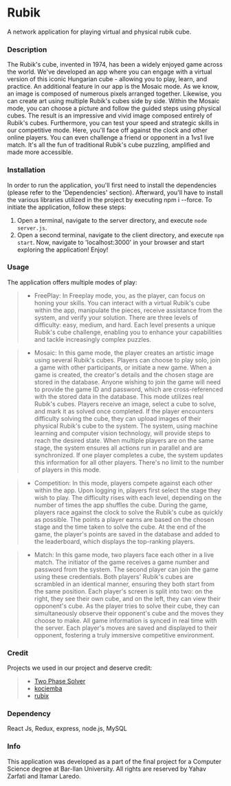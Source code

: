 # Rubik
A network application for playing virtual and physical rubik cube.

### Description
The Rubik's cube, invented in 1974, has been a widely enjoyed game across the world. We've developed an app where you can engage with a virtual version of this iconic Hungarian cube - allowing you to play, learn, and practice.
An additional feature in our app is the Mosaic mode. As we know, an image is composed of numerous pixels arranged together. Likewise, you can create art using multiple Rubik's cubes side by side. Within the Mosaic mode, you can choose a picture and follow the guided steps using physical cubes. The result is an impressive and vivid image composed entirely of Rubik's cubes.
Furthermore, you can test your speed and strategic skills in our competitive mode. Here, you'll face off against the clock and other online players. You can even challenge a friend or opponent in a 1vs1 live match. It's all the fun of traditional Rubik's cube puzzling, amplified and made more accessible.

### Installation

In order to run the application, you'll first need to install the dependencies (please refer to the 'Dependencies' section).
Afterward, you'll have to install the various libraries utilized in the project by executing npm i --force.
To initiate the application, follow these steps:

1. Open a terminal, navigate to the server directory, and execute `node server.js`.
2. Open a second terminal, navigate to the client directory, and execute `npm start`.
Now, navigate to 'localhost:3000' in your browser and start exploring the application! Enjoy!

### Usage
The application offers multiple modes of play:

>* FreePlay:
In Freeplay mode, you, as the player, can focus on honing your skills. You can interact with a virtual Rubik's cube within the app, manipulate the pieces, receive assistance from the system, and verify your solution.
There are three levels of difficulty: easy, medium, and hard. Each level presents a unique Rubik's cube challenge, enabling you to enhance your capabilities and tackle increasingly complex puzzles.

>* Mosaic:
In this game mode, the player creates an artistic image using several Rubik's cubes. Players can choose to play solo, join a game with other participants, or initiate a new game. When a game is created, the creator's details and the chosen stage are stored in the database. Anyone wishing to join the game will need to provide the game ID and password, which are cross-referenced with the stored data in the database.
This mode utilizes real Rubik's cubes. Players receive an image, select a cube to solve, and mark it as solved once completed. If the player encounters difficulty solving the cube, they can upload images of their physical Rubik's cube to the system. The system, using machine learning and computer vision technology, will provide steps to reach the desired state.
When multiple players are on the same stage, the system ensures all actions run in parallel and are synchronized. If one player completes a cube, the system updates this information for all other players. There's no limit to the number of players in this mode.

>* Competition:
In this mode, players compete against each other within the app. Upon logging in, players first select the stage they wish to play. The difficulty rises with each level, depending on the number of times the app shuffles the cube.
During the game, players race against the clock to solve the Rubik's cube as quickly as possible. The points a player earns are based on the chosen stage and the time taken to solve the cube.
At the end of the game, the player's points are saved in the database and added to the leaderboard, which displays the top-ranking players.

>* Match:
In this game mode, two players face each other in a live match. The initiator of the game receives a game number and password from the system. The second player can join the game using these credentials.
Both players' Rubik's cubes are scrambled in an identical manner, ensuring they both start from the same position.
Each player's screen is split into two: on the right, they see their own cube, and on the left, they can view their opponent's cube. As the player tries to solve their cube, they can simultaneously observe their opponent's cube and the moves they choose to make.
All game information is synced in real time with the server. Each player's moves are saved and displayed to their opponent, fostering a truly immersive competitive environment.

### Credit
Projects we used in our project and deserve credit:
>* [Two Phase Solver](https://github.com/hkociemba/RubiksCube-TwophaseSolver)
>* [kociemba](https://github.com/muodov/kociemba)
>* [rubix](https://github.com/Zacqary/rubix)

### Dependency
React Js, Redux, express, node.js, MySQL

### Info
This application was developed as a part of the final project for a Computer Science degree at Bar-Ilan University. 
All rights are reserved by Yahav Zarfati and Itamar Laredo.
